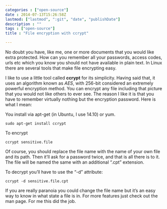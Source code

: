 ```yaml
---
categories : ["open-source"]
date : 2014-07-13T15:26:58Z
lastmod: ["lastmod", ":git", "date", "publishDate"]
description : ""
tags : ["open-source"]
title : "File encryption with ccrypt"

---
```



No doubt you have, like me, one or more documents that you would like extra protected. How can you remember all your passwords, access codes, urls etc which you know you should not have available in plain text. In Linux there are several tools that make file encrypting easy.

I like to use a little tool called **ccrypt** for its simplicity. Having said that, it uses an algorithm known as *AES*, with 256-bit considered an extremely powerful encryption method. You can encrypt any file including that picture that you would not like others to ever see. The reason I like it is that you have to remember virtually nothing but the encryption password. Here is what I mean:

You install via apt-get (in Ubuntu, I use 14.10) or yum.

    sudo apt-get install ccrypt

To encrypt

    ccrypt sensitive.file

Of course, you should replace the file name with the name of your own file and its path. Then it’ll ask for a password twice, and that is all there is to it. The file will be named the same with an additional “.cpt” extension.

To decrypt you’ll have to use the “-d” attribute:

    ccrypt -d sensitive.file.cpt

If you are really paranoia you could change the file name but it’s an easy way to know in what state a file is in. For more features just check out the man page. For me this did the job.


